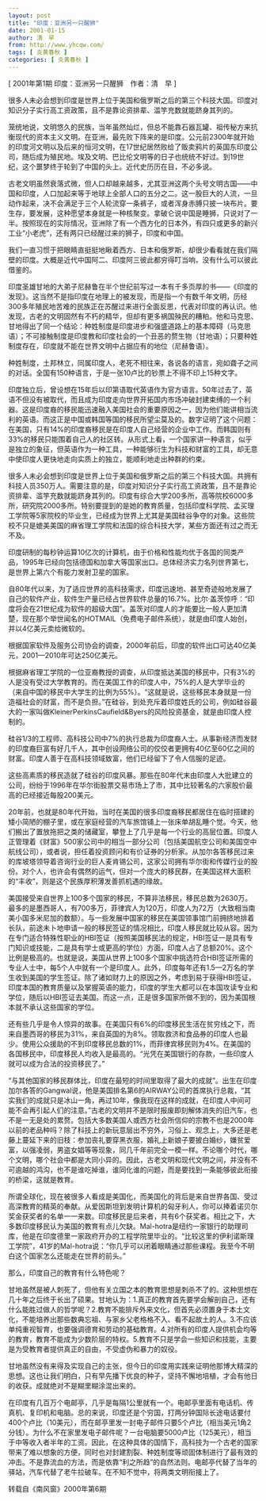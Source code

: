 ```yaml
---
layout: post
title: "印度：亚洲另一只醒狮"
date: 2001-01-15
author: 清　早
from: http://www.yhcqw.com/
tags: [ 炎黄春秋 ]
categories: [ 炎黄春秋 ]
---
```



[ 2001年第1期 印度：亚洲另一只醒狮　作者：清　早 ]

很多人未必会想到印度是世界上位于美国和俄罗斯之后的第三个科技大国。印度对知识分子实行高工资政策，且不是靠论资排辈、滥竽充数就能跻身其列的。


笼统地说，文明悠久的民族，当年虽然灿烂，但总不能靠石器瓦罐、祖传秘方来抗衡现代的资本主义文明。在亚洲，最先败下阵来的是印度。公元前2300年就开始的印度河文明以及后来的恒河文明，在17世纪居然败给了贩卖鸦片的英国东印度公司，随后成为殖民地。埃及文明、巴比伦文明等的日子也统统不好过。到19世纪，这个噩梦终于轮到了中国的头上。近代史历历在目，不必多说。


古老文明虽然衰落式微，但人口却越来越多，尤其亚洲这两个头号文明古国——中国和印度，人口加起来等于地球上全部人口的五分之二。这一股巨大的人流，一旦动作起来，决不会满足于三个人轮流穿一条裤子，或者浑身赤膊只披一块布片。要生存，要发展，这种愿望本身就是一种核聚变。拿破仑说中国是睡狮，只说对了一半。按照现在的实际情况，亚洲除了有一个西方化的日本外，有四只或更多的新兴工业“小老虎”，还有两只已经醒过来的狮子，印度和中国。

我们一直习惯于把眼睛直挺挺地瞅着西方、日本和俄罗斯，却很少看看就在我们隔壁的印度。大概是近代中国阿二、印度阿三彼此都穷得叮当响，没有什么可以彼此借鉴的。


印度圣雄甘地的大弟子尼赫鲁在半个世纪前写过一本有千多页厚的书——《印度的发现》。这当然不是指印度在地理上的被发现，而是指一个有数千年文明，历经300多年殖民地苦难的民族正在苏醒过来进行全面反思，代表对印度的再认识。他发现，古老的文明固然有不朽的精华，但却有更多祸国殃民的糟粕。他和马克思、甘地得出了同一个结论：种姓制度是印度进步和强盛道路上的基本障碍（马克思语）；不可接触制度是印度教和印度社会的一个丑恶的赘生物（甘地语）；只要种姓制度存在，印度就不能在世界文明中占据应有的地位（尼赫鲁语）。

种姓制度，土邦林立，同属印度人，老死不相往来，各说各的语言，宛如聋子之间的对话。全国有150种语言，于是一张10卢比的钞票上不得不印上15种文字。


印度独立后，曾设想在15年后以印第语取代英语作为官方语言。50年过去了，英语不但没有被取代，而且成为印度走向世界开拓国内市场冲破封建束缚的一个利器。这是印度裔的移民能迅速融入美国社会的重要原因之一，因为他们能讲相当流利的英语。而这正是中国或韩国等国的移民所望尘莫及的。数字证明了这个问题：在美国，只有14%的印度裔移民是在印度人自己经营的企业中工作。而韩国则有33%的移民只能围着自己人的社区转。从形式上看，一个国家讲一种语言，似乎是独立的象征，但英语作为一种工具，一种能够衍生为科技和财富的工具，却无意中使印度人更快地走向实质上的独立，能顺利地走出种群的约束。


很多人未必会想到印度是世界上位于美国和俄罗斯之后的第三个科技大国。共拥有科技人员350万人。需要注意的是，印度对知识分子实行高工资政策，且不是靠论资排辈、滥竽充数就能跻身其列的。印度有综合大学200多所，高等院校6000多所，研究院2000多所。特别要提到的是她的教育质量，包括印度科学院、孟买理工学院等5家院校的毕业生，已经成为世界上尤其是美国硅谷争夺的对象。这些院校不只是媲美美国的麻省理工学院和法国的综合科技大学，某些方面还有过之而无不及。


印度研制的每秒钟运算10亿次的计算机，由于价格和性能均优于各国的同类产品，1995年已经向包括德国和加拿大等国家出口。总体经济实力名列世界第七，是世界上第六个有能力发射卫星的国家。


自80年代以来，为了适应世界的高科技需求，印度迅速地、甚至奇迹般地发展了自己的软件产业，软件生产量已经占世界软件总量的16.7%。比尔·盖茨惊呼：“印度将会在21世纪成为软件的超级大国”。盖茨对印度人的才能要比一般人更加清楚，现在那个举世闻名的HOTMAIL（免费电子邮件系统），就是由印度人始创，并以4亿美元卖给微软的。

根据国家软件及服务公司协会的调查，2000年前后，印度的软件出口可达40亿美元，2001—2010年可达250亿美元。


根据麻省理工学院的一位亚裔教授的调查，从印度抵达美国的移民中，只有3%的人是没有受过大学教育的。而在美国工作的印度人中，75%的人是大学毕业的（来自中国的移民中大学生的比例为55%）。“这就是说，这些移民本身就是一份造福社会的财富，而不是负担。”在硅谷，到处充斥着印度姓氏的公司，例如硅谷最大的一家叫做KleinerPerkinsCaufield&Byers的风险投资基金，就是由印度人控制的。


硅谷1/3的工程师、高科技公司中7%的执行总裁为印度裔人士。从事新经济而发财的印度裔巨富有好几千人，其中创设网络公司的佼佼者更拥有40亿至60亿之间的财富。印度人善于在高科技领域致富，他们已经留下了令人信服的足迹。


这些高素质的移民造就了硅谷的印度风暴。那些在80年代末由印度人大批建立的公司，纷纷于1996年在华尔街股票交易市场上了市，其中比较著名的六家股价最高的已经接近每股200美元。


20年前，也就是80年代开始，当时在美国的很多印度裔移民都居住在临时搭建的矮小简陋的棚子里，或在家庭经营的汽车旅馆铺上一张床单胡乱睡个觉。今天，他们搬出了置放拖把之类的储藏室，攀登上了几乎是每一个行业的高层位置。印度人正管理着《财富》500家公司中的相当一部分公司（包括美国航空公司和美国空中航线公司），或者说，担任着投资顾问和有价证券的分析家。从加尔各答移民过来的库坡塔领导着咨询行业的巨人麦肯锡公司，这家公司拥有华尔街和传媒行业的股份。对个人，也许会有偶然的运气，但对一个庞大的移民群，在美国这样大面积的“丰收”，则是这个民族厚积薄发善抓机遇的缘故。


美国接受来自世界上100多个国家的移民，不算非法移民，移民总数为2630万。最多的是墨西哥人，有700多万，菲律宾人为120万，印度人为72万（大致相当南美小国多米尼加的数额）。与一些发展中国家的移民在美国领事馆门前拥挤地排着长队，前途未卜地申请一般的移民签证的情况相比，印度人移民就比较从容。因为在专门适合特殊性职业的HBI签证（按照美国移民法的规定，HBI签证一是具有专门知识或技能，二是具有学士或更高的学位）方面，印度人占了总额20%。这个比例是极高的。也就是说，美国从世界上100多个国家中挑选符合HBI签证所需的专业人士中，每5个人中就有一个是印度人。此外，印度每年还有1.5—2万名的学生收到美国的学生签证。除了诸如财力上的原因之外，考虑到易于获得HBI签证，印度本国的教育质量以及掌握英语的能力，印度的学生大都可以在本国攻读专业和学位，随后以HBI签证去美国。而这一点，正是很多国家所做不到的，因为美国根本就不承认这些国家的学位。


还有些几乎是令人惊异的故事。在美国只有6%的印度移民生活在贫穷线之下，而来自墨西哥的移民为31%，来自英国的为8%。领取救济和食品券的印度人也最少。使用公众援助的不到印度移民总数的1%，而菲律宾移民则为4%。在美国的各国移民中，印度移民人均收入是最高的。“光凭在美国银行的存款，一些印度人就可以成为合法的投资移民了。”


“与其他国家的移民群体比，印度在最短的时间里取得了最大的成就”。出生在印度加尔各答的Gangwal说，他是美国排名第6的AIRWAY公司的首席执行总裁，“其实我们的成就只是冰山一角，再过10年，像我现在这样的成就，在印度人中间可能不会再引起人们的注意。”古老的文明并不是限时报废即刻解体消失的旧汽车，也不是一无是处的累赘。包括大多数美国人或西方社会所信仰的宗教不也是2000年以前的老品种吗？除了科技上的新玩意层出不穷外，习俗上、观念上，大多还是老藤上蔓延下来的旧枝：参加丧礼要穿黑衣服，婚礼上新娘子要披白婚纱，嫌贫爱富，以强凌弱，男盗女娼等等现象，同几千年前完全一模一样。不论哪个时代，哪个文明，哪个社会中都是大同小异的。因此，古老文明和现代文明之间，并没有不可逾越的鸿沟，也不是谁吃掉谁，谁同化谁的问题，而是要找到一条能够彼此衔接的桥梁，这就是教育。


所谓全球化，现在被很多人看成是美国化，而美国化的背后是来自世界各国、受过高深教育的精英的奉献。从爱因斯坦到发明计算机的匈牙利人，你可以捧着诺贝尔奖金获奖者的名单一一来数。印度移民是后来者，共有6个获奖者。相比之下，大多数印度移民认为美国的教育有点儿欠缺。Mal-hotra是纽约一家银行的助理司库，他是在印度德里一家政府开办的工程学院里毕业的。“比较这里的伊利诺斯理工学院”，41岁的Mal-hotra说：“你几乎可以闭着眼睛通过那些课程。我至今不明白这个国家怎么还能走在世界的前头。”

那么，印度自己的教育有什么特色呢？


甘地虽然是被人刺死了，但他有关立国之本的教育思想是刺杀不了的。这种思想在几十年之后终于长出了硕果。甘地认为：1.真正的教育首先要学会解剖自己，还有什么能胜过做人的哲学呢？2.教育不能排斥外来文化，但首先必须置身于本土文化，不能培养出那些数典忘祖、与家乡父老格格不入、看不起故土的人。3.不应该单纯重视智育，也要强调德育和劳动的基础教育。4.对所有的印度人提供机会均等的教育，教育不能成为少数阶层的特权。5.教育不只是学会一些知识和技能，主要是为受教育者提供真正的自由，不受虚伪和暴力的奴役。


甘地虽然没有来得及实现自己的主张，但今日的印度用实践来证明他那博大精深的思想。这也让我们明白，只有早先播下优良的种子，坚持不懈地培植，才会有他日的收获。成就绝对不是糊里糊涂混出来的。


在印度有几百万个电邮亭，几乎是每隔1公里就有一个。电邮亭里面有电话机、传真机、复印机和电脑。总的来说，印度还是个穷国，打两分钟国际长途电话要付400个卢比（10美元），而在邮亭里发一封电子邮件只要5个卢比（相当美元1角2分钱）。为什么不在家里发电子邮件呢？一台电脑要5000卢比（125美元），相当于中等收入者半年的工资。因此，在这种具体的国情下，高科技为一个古老的国家带来了难以想象的方便，同时也对封建割裂、种姓制度等顽固体制进行了最有效的冲击。不是靠流血的方法，而是依靠“利之所趋”的自然法则。电邮亭代替了当年的驿站，汽车代替了老牛拉破车。在不知不觉中，将两类文明衔接上了。

转载自《南风窗》2000年第6期



